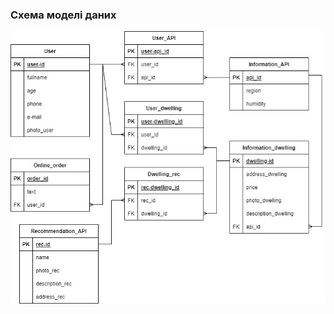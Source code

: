 ### Схема моделі даних

![](https://github.com/oleksandrblazhko/ai202-nezhivih/blob/ai202-nezhivih_with_laboratory_work_5/2-SoftwareDesign/2.3-DataModel/UML_diagram.jpg)
